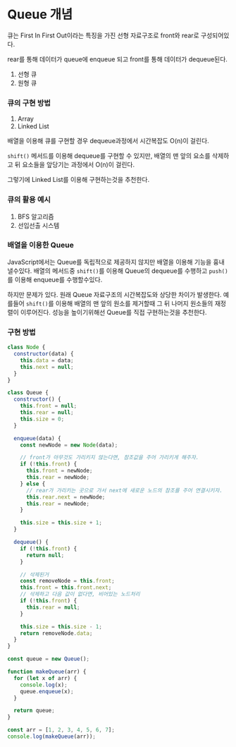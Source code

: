 # Queue 개념

큐는 First In First Out이라는 특징을 가진 선형 자료구조로 front와 rear로 구성되어있다.

rear를 통해 데이터가 queue에 enqueue 되고 front를 통해 데이터가 dequeue된다.

1. 선형 큐
2. 원형 큐

### 큐의 구현 방법

1. Array
2. Linked List

배열을 이용해 큐를 구현할 경우 dequeue과정에서 시간복잡도 O(n)이 걸린다.

`shift()` 메서드를 이용해 dequeue를 구현할 수 있지만, 배열의 맨 앞의 요소를 삭제하고 뒤 요소들을 앞당기는 과정에서 O(n)이 걸린다.

그렇기에 Linked List를 이용해 구현하는것을 추천한다.

### 큐의 활용 예시

1. BFS 알고리즘
2. 선입선출 시스템

### 배열을 이용한 Queue

JavaScript에서는 Queue를 독립적으로 제공하지 않지만 배열을 이용해 기능을 흉내낼수있다. 
배열의 메서드중 `shift()`를 이용해 Queue의 dequeue를 수행하고 `push()`를 이용해 enqueue를 수행할수있다.

하지만 문제가 있다. 원래 Queue 자료구조의 시간복잡도와 상당한 차이가 발생한다. 예를들어 `shift()`를 이용해 배열의 맨 앞의 원소를 제거할때 그 뒤 나머지 원소들의 재정렬이 이루어진다. 성능을 높이기위해선 Queue를 직접 구현하는것을 추천한다.

### 구현 방법

```jsx
class Node {
  constructor(data) {
    this.data = data;
    this.next = null;
  }
}

class Queue {
  constructor() {
    this.front = null;
    this.rear = null;
    this.size = 0;
  }

  enqueue(data) {
    const newNode = new Node(data);

    // front가 아무것도 가리키지 않는다면, 참조값을 주어 가리키게 해주자.
    if (!this.front) {
      this.front = newNode;
      this.rear = newNode;
    } else {
      // rear가 가리키는 곳으로 가서 next에 새로운 노드의 참조를 주어 연결시키자.
      this.rear.next = newNode;
      this.rear = newNode;
    }

    this.size = this.size + 1;
  }

  dequeue() {
    if (!this.front) {
      return null;
    }

    // 삭제된거
    const removeNode = this.front;
    this.front = this.front.next;
    // 삭제하고 다음 값이 없다면, 비어있는 노드처리
    if (!this.front) {
      this.rear = null;
    }

    this.size = this.size - 1;
    return removeNode.data;
  }
}

const queue = new Queue();

function makeQueue(arr) {
  for (let x of arr) {
    console.log(x);
    queue.enqueue(x);
  }

  return queue;
}

const arr = [1, 2, 3, 4, 5, 6, 7];
console.log(makeQueue(arr));

```